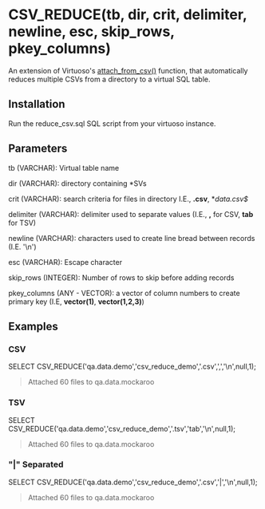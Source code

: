 # CSV_REDUCE(tb, dir, crit, delimiter, newline, esc, skip_rows, pkey_columns)

An extension of Virtuoso's [attach_from_csv()](http://docs.openlinksw.com/virtuoso/fn_attach_from_csv/) function, that automatically reduces multiple CSVs from a directory to a virtual SQL table.

## Installation
Run the reduce_csv.sql SQL script from your virtuoso instance.

## Parameters
tb (VARCHAR): Virtual table name

dir (VARCHAR): directory containing *SVs

crit (VARCHAR): search criteria for files in directory I.E., **.csv**, **data.*csv$**

delimiter (VARCHAR): delimiter used to separate values (I.E., **,** for CSV, **tab** for TSV)

newline (VARCHAR): characters used to create line bread between records (I.E. '\n')

esc (VARCHAR): Escape character

skip_rows (INTEGER): Number of rows to skip before adding records

pkey_columns (ANY - VECTOR): a vector of column numbers to create primary key (I.E, **vector(1)**, **vector(1,2,3)**)

## Examples
### CSV
SELECT CSV_REDUCE('qa.data.demo','csv_reduce_demo','.csv',',','\n',null,1);
>Attached 60 files to qa.data.mockaroo

### TSV
SELECT CSV_REDUCE('qa.data.demo','csv_reduce_demo','.tsv','tab','\n',null,1);
>Attached 60 files to qa.data.mockaroo

### "|" Separated
SELECT CSV_REDUCE('qa.data.demo','csv_reduce_demo','.csv','|','\n',null,1);
>Attached 60 files to qa.data.mockaroo
